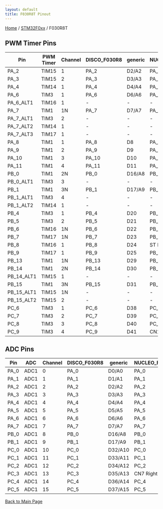 ```yaml
---
layout: default
title: F030R8T Pinout
---
```


[Home](../../index.md) / [STM32F0xx](../index.md) / F030R8T

## PWM Timer Pins

| Pin | PWM Timer | Channel | DISCO_F030R8 | generic | NUCLEO_F030R8 |
| --- | --- | --- | --- | --- | --- |
| PA_2 | TIM15 | 1 | PA_2 | D2/A2 | PA_2 |
| PA_3 | TIM15 | 2 | PA_3 | D3/A3 | PA_3 |
| PA_4 | TIM14 | 1 | PA_4 | D4/A4 | PA_4 |
| PA_6 | TIM3 | 1 | PA_6 | D6/A6 | PA_6 |
| PA_6_ALT1 | TIM16 | 1 | - | - | - |
| PA_7 | TIM1 | 1N | PA_7 | D7/A7 | PA_7 |
| PA_7_ALT1 | TIM3 | 2 | - | - | - |
| PA_7_ALT2 | TIM14 | 1 | - | - | - |
| PA_7_ALT3 | TIM17 | 1 | - | - | - |
| PA_8 | TIM1 | 1 | PA_8 | D8 | PA_8 |
| PA_9 | TIM1 | 2 | PA_9 | D9 | PA_9 |
| PA_10 | TIM1 | 3 | PA_10 | D10 | PA_10 |
| PA_11 | TIM1 | 4 | PA_11 | D11 | PA_11 |
| PB_0 | TIM1 | 2N | PB_0 | D16/A8 | PB_0 |
| PB_0_ALT1 | TIM3 | 3 | - | - | - |
| PB_1 | TIM1 | 3N | PB_1 | D17/A9 | PB_1 |
| PB_1_ALT1 | TIM3 | 4 | - | - | - |
| PB_1_ALT2 | TIM14 | 1 | - | - | - |
| PB_4 | TIM3 | 1 | PB_4 | D20 | PB_4 |
| PB_5 | TIM3 | 2 | PB_5 | D21 | PB_5 |
| PB_6 | TIM16 | 1N | PB_6 | D22 | PB_6 |
| PB_7 | TIM17 | 1N | PB_7 | D23 | PB_7 |
| PB_8 | TIM16 | 1 | PB_8 | D24 | ST Morpho |
| PB_9 | TIM17 | 1 | PB_9 | D25 | PB_9 |
| PB_13 | TIM1 | 1N | PB_13 | D29 | PB_13 |
| PB_14 | TIM1 | 2N | PB_14 | D30 | PB_14 |
| PB_14_ALT1 | TIM15 | 1 | - | - | - |
| PB_15 | TIM1 | 3N | PB_15 | D31 | PB_15 |
| PB_15_ALT1 | TIM15 | 1N | - | - | - |
| PB_15_ALT2 | TIM15 | 2 | - | - | - |
| PC_6 | TIM3 | 1 | PC_6 | D38 | PC_6 |
| PC_7 | TIM3 | 2 | PC_7 | D39 | PC_7 |
| PC_8 | TIM3 | 3 | PC_8 | D40 | PC_8 |
| PC_9 | TIM3 | 4 | PC_9 | D41 | CN10 Right side |


## ADC Pins

| Pin | ADC | Channel | DISCO_F030R8 | generic | NUCLEO_F030R8 |
| --- | --- | --- | --- | --- | --- |
| PA_0 | ADC1 | 0 | PA_0 | D0/A0 | PA_0 |
| PA_1 | ADC1 | 1 | PA_1 | D1/A1 | PA_1 |
| PA_2 | ADC1 | 2 | PA_2 | D2/A2 | PA_2 |
| PA_3 | ADC1 | 3 | PA_3 | D3/A3 | PA_3 |
| PA_4 | ADC1 | 4 | PA_4 | D4/A4 | PA_4 |
| PA_5 | ADC1 | 5 | PA_5 | D5/A5 | PA_5 |
| PA_6 | ADC1 | 6 | PA_6 | D6/A6 | PA_6 |
| PA_7 | ADC1 | 7 | PA_7 | D7/A7 | PA_7 |
| PB_0 | ADC1 | 8 | PB_0 | D16/A8 | PB_0 |
| PB_1 | ADC1 | 9 | PB_1 | D17/A9 | PB_1 |
| PC_0 | ADC1 | 10 | PC_0 | D32/A10 | PC_0 |
| PC_1 | ADC1 | 11 | PC_1 | D33/A11 | PC_1 |
| PC_2 | ADC1 | 12 | PC_2 | D34/A12 | PC_2 |
| PC_3 | ADC1 | 13 | PC_3 | D35/A13 | CN7 Right Side |
| PC_4 | ADC1 | 14 | PC_4 | D36/A14 | PC_4 |
| PC_5 | ADC1 | 15 | PC_5 | D37/A15 | PC_5 |


[Back to Main Page](../../index.md)